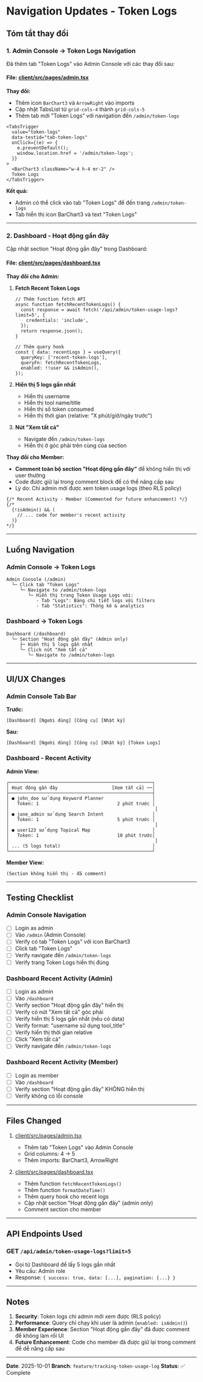# Navigation Updates - Token Logs

## Tóm tắt thay đổi

### 1. Admin Console → Token Logs Navigation

Đã thêm tab "Token Logs" vào Admin Console với các thay đổi sau:

#### File: [client/src/pages/admin.tsx](client/src/pages/admin.tsx)

**Thay đổi:**
- Thêm icon `BarChart3` và `ArrowRight` vào imports
- Cập nhật TabsList từ `grid-cols-4` thành `grid-cols-5`
- Thêm tab mới "Token Logs" với navigation đến `/admin/token-logs`

```tsx
<TabsTrigger
  value="token-logs"
  data-testid="tab-token-logs"
  onClick={(e) => {
    e.preventDefault();
    window.location.href = '/admin/token-logs';
  }}
>
  <BarChart3 className="w-4 h-4 mr-2" />
  Token Logs
</TabsTrigger>
```

**Kết quả:**
- Admin có thể click vào tab "Token Logs" để đến trang `/admin/token-logs`
- Tab hiển thị icon BarChart3 và text "Token Logs"

---

### 2. Dashboard - Hoạt động gần đây

Cập nhật section "Hoạt động gần đây" trong Dashboard:

#### File: [client/src/pages/dashboard.tsx](client/src/pages/dashboard.tsx)

**Thay đổi cho Admin:**

1. **Fetch Recent Token Logs**
   ```tsx
   // Thêm function fetch API
   async function fetchRecentTokenLogs() {
     const response = await fetch('/api/admin/token-usage-logs?limit=5', {
       credentials: 'include',
     });
     return response.json();
   }

   // Thêm query hook
   const { data: recentLogs } = useQuery({
     queryKey: ['recent-token-logs'],
     queryFn: fetchRecentTokenLogs,
     enabled: !!user && isAdmin(),
   });
   ```

2. **Hiển thị 5 logs gần nhất**
   - Hiển thị username
   - Hiển thị tool name/title
   - Hiển thị số token consumed
   - Hiển thị thời gian (relative: "X phút/giờ/ngày trước")

3. **Nút "Xem tất cả"**
   - Navigate đến `/admin/token-logs`
   - Hiển thị ở góc phải trên cùng của section

**Thay đổi cho Member:**

- **Comment toàn bộ section "Hoạt động gần đây"** để không hiển thị với user thường
- Code được giữ lại trong comment block để có thể nâng cấp sau
- Lý do: Chỉ admin mới được xem token usage logs (theo RLS policy)

```tsx
{/* Recent Activity - Member (Commented for future enhancement) */}
{/*
  {!isAdmin() && (
    // ... code for member's recent activity
  )}
*/}
```

---

## Luồng Navigation

### Admin Console → Token Logs

```
Admin Console (/admin)
  └─ Click tab "Token Logs"
     └─ Navigate to /admin/token-logs
        └─ Hiển thị trang Token Usage Logs với:
           - Tab "Logs": Bảng chi tiết logs với filters
           - Tab "Statistics": Thống kê & analytics
```

### Dashboard → Token Logs

```
Dashboard (/dashboard)
  └─ Section "Hoạt động gần đây" (Admin only)
     ├─ Hiển thị 5 logs gần nhất
     └─ Click nút "Xem tất cả"
        └─ Navigate to /admin/token-logs
```

---

## UI/UX Changes

### Admin Console Tab Bar

**Trước:**
```
[Dashboard] [Người dùng] [Công cụ] [Nhật ký]
```

**Sau:**
```
[Dashboard] [Người dùng] [Công cụ] [Nhật ký] [Token Logs]
```

### Dashboard - Recent Activity

**Admin View:**
```
┌─────────────────────────────────────────────────────┐
│ Hoạt động gần đây                    [Xem tất cả] ──│
├─────────────────────────────────────────────────────┤
│ ● john_doe sử dụng Keyword Planner                  │
│   Token: 1                             2 phút trước │
│                                                      │
│ ● jane_admin sử dụng Search Intent                  │
│   Token: 1                             5 phút trước │
│                                                      │
│ ● user123 sử dụng Topical Map                       │
│   Token: 1                             10 phút trước│
│                                                      │
│ ... (5 logs total)                                  │
└─────────────────────────────────────────────────────┘
```

**Member View:**
```
(Section không hiển thị - đã comment)
```

---

## Testing Checklist

### Admin Console Navigation
- [ ] Login as admin
- [ ] Vào `/admin` (Admin Console)
- [ ] Verify có tab "Token Logs" với icon BarChart3
- [ ] Click tab "Token Logs"
- [ ] Verify navigate đến `/admin/token-logs`
- [ ] Verify trang Token Logs hiển thị đúng

### Dashboard Recent Activity (Admin)
- [ ] Login as admin
- [ ] Vào `/dashboard`
- [ ] Verify section "Hoạt động gần đây" hiển thị
- [ ] Verify có nút "Xem tất cả" góc phải
- [ ] Verify hiển thị 5 logs gần nhất (nếu có data)
- [ ] Verify format: "username sử dụng tool_title"
- [ ] Verify hiển thị thời gian relative
- [ ] Click "Xem tất cả"
- [ ] Verify navigate đến `/admin/token-logs`

### Dashboard Recent Activity (Member)
- [ ] Login as member
- [ ] Vào `/dashboard`
- [ ] Verify section "Hoạt động gần đây" KHÔNG hiển thị
- [ ] Verify không có lỗi console

---

## Files Changed

1. [client/src/pages/admin.tsx](client/src/pages/admin.tsx:419-449)
   - Thêm tab "Token Logs" vào Admin Console
   - Grid columns: 4 → 5
   - Thêm imports: BarChart3, ArrowRight

2. [client/src/pages/dashboard.tsx](client/src/pages/dashboard.tsx)
   - Thêm function `fetchRecentTokenLogs()`
   - Thêm function `formatDateTime()`
   - Thêm query hook cho recent logs
   - Cập nhật section "Hoạt động gần đây" (admin only)
   - Comment section cho member

---

## API Endpoints Used

### GET `/api/admin/token-usage-logs?limit=5`
- Gọi từ Dashboard để lấy 5 logs gần nhất
- Yêu cầu: Admin role
- Response: `{ success: true, data: [...], pagination: {...} }`

---

## Notes

1. **Security**: Token logs chỉ admin mới xem được (RLS policy)
2. **Performance**: Query chỉ chạy khi user là admin (`enabled: isAdmin()`)
3. **Member Experience**: Section "Hoạt động gần đây" đã được comment để không làm rối UI
4. **Future Enhancement**: Code cho member đã được giữ lại trong comment để dễ nâng cấp sau

---

**Date**: 2025-10-01
**Branch**: `feature/tracking-token-usage-log`
**Status**: ✅ Complete
